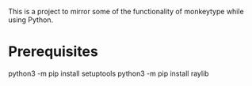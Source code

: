 This is a project to mirror some of the functionality of monkeytype while using Python.



# Prerequisites
python3 -m pip install setuptools
python3 -m pip install raylib